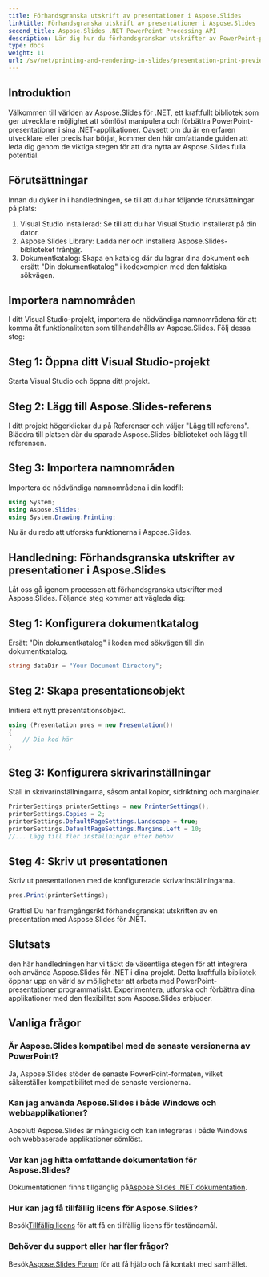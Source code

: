 ```yaml
---
title: Förhandsgranska utskrift av presentationer i Aspose.Slides
linktitle: Förhandsgranska utskrift av presentationer i Aspose.Slides
second_title: Aspose.Slides .NET PowerPoint Processing API
description: Lär dig hur du förhandsgranskar utskrifter av PowerPoint-presentationer med Aspose.Slides för .NET. Följ den här steg-för-steg-guiden med källkod för att generera och anpassa förhandsvisningar.
type: docs
weight: 11
url: /sv/net/printing-and-rendering-in-slides/presentation-print-preview/
---
```

## Introduktion
Välkommen till världen av Aspose.Slides för .NET, ett kraftfullt bibliotek som ger utvecklare möjlighet att sömlöst manipulera och förbättra PowerPoint-presentationer i sina .NET-applikationer. Oavsett om du är en erfaren utvecklare eller precis har börjat, kommer den här omfattande guiden att leda dig genom de viktiga stegen för att dra nytta av Aspose.Slides fulla potential.
## Förutsättningar
Innan du dyker in i handledningen, se till att du har följande förutsättningar på plats:
1. Visual Studio installerad: Se till att du har Visual Studio installerat på din dator.
2.  Aspose.Slides Library: Ladda ner och installera Aspose.Slides-biblioteket från[här](https://releases.aspose.com/slides/net/).
3. Dokumentkatalog: Skapa en katalog där du lagrar dina dokument och ersätt "Din dokumentkatalog" i kodexemplen med den faktiska sökvägen.
## Importera namnområden
I ditt Visual Studio-projekt, importera de nödvändiga namnområdena för att komma åt funktionaliteten som tillhandahålls av Aspose.Slides. Följ dessa steg:
## Steg 1: Öppna ditt Visual Studio-projekt
Starta Visual Studio och öppna ditt projekt.
## Steg 2: Lägg till Aspose.Slides-referens
I ditt projekt högerklickar du på Referenser och väljer "Lägg till referens". Bläddra till platsen där du sparade Aspose.Slides-biblioteket och lägg till referensen.
## Steg 3: Importera namnområden
Importera de nödvändiga namnområdena i din kodfil:
```csharp
using System;
using Aspose.Slides;
using System.Drawing.Printing;
```
Nu är du redo att utforska funktionerna i Aspose.Slides.
## Handledning: Förhandsgranska utskrifter av presentationer i Aspose.Slides
Låt oss gå igenom processen att förhandsgranska utskrifter med Aspose.Slides. Följande steg kommer att vägleda dig:
## Steg 1: Konfigurera dokumentkatalog
Ersätt "Din dokumentkatalog" i koden med sökvägen till din dokumentkatalog.
```csharp
string dataDir = "Your Document Directory";
```
## Steg 2: Skapa presentationsobjekt
Initiera ett nytt presentationsobjekt.
```csharp
using (Presentation pres = new Presentation())
{
    // Din kod här
}
```
## Steg 3: Konfigurera skrivarinställningar
Ställ in skrivarinställningarna, såsom antal kopior, sidriktning och marginaler.
```csharp
PrinterSettings printerSettings = new PrinterSettings();
printerSettings.Copies = 2;
printerSettings.DefaultPageSettings.Landscape = true;
printerSettings.DefaultPageSettings.Margins.Left = 10;
//... Lägg till fler inställningar efter behov
```
## Steg 4: Skriv ut presentationen
Skriv ut presentationen med de konfigurerade skrivarinställningarna.
```csharp
pres.Print(printerSettings);
```
Grattis! Du har framgångsrikt förhandsgranskat utskriften av en presentation med Aspose.Slides för .NET.
## Slutsats
den här handledningen har vi täckt de väsentliga stegen för att integrera och använda Aspose.Slides för .NET i dina projekt. Detta kraftfulla bibliotek öppnar upp en värld av möjligheter att arbeta med PowerPoint-presentationer programmatiskt. Experimentera, utforska och förbättra dina applikationer med den flexibilitet som Aspose.Slides erbjuder.
## Vanliga frågor
### Är Aspose.Slides kompatibel med de senaste versionerna av PowerPoint?
Ja, Aspose.Slides stöder de senaste PowerPoint-formaten, vilket säkerställer kompatibilitet med de senaste versionerna.
### Kan jag använda Aspose.Slides i både Windows och webbapplikationer?
Absolut! Aspose.Slides är mångsidig och kan integreras i både Windows och webbaserade applikationer sömlöst.
### Var kan jag hitta omfattande dokumentation för Aspose.Slides?
 Dokumentationen finns tillgänglig på[Aspose.Slides .NET dokumentation](https://reference.aspose.com/slides/net/).
### Hur kan jag få tillfällig licens för Aspose.Slides?
 Besök[Tillfällig licens](https://purchase.aspose.com/temporary-license/) för att få en tillfällig licens för teständamål.
### Behöver du support eller har fler frågor?
 Besök[Aspose.Slides Forum](https://forum.aspose.com/c/slides/11) för att få hjälp och få kontakt med samhället.